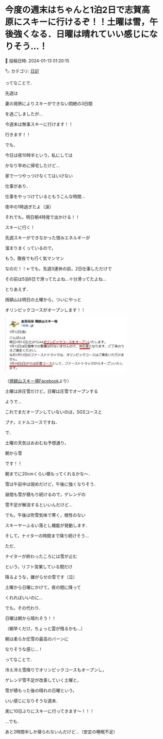 # 今度の週末はちゃんと1泊2日で志賀高原にスキーに行けるぞ！！土曜は雪，午後強くなる．日曜は晴れていい感じになりそう…！

📅 投稿日時: 2024-01-13 01:20:15

🏷️ カテゴリ: [日記](cc4b5682fb7b8b144980957a978653fb0.md)

ってなことで．


先週は


妻の発熱によりスキーができない悶絶の3日間


を過ごしましたが…


今週末は無事スキーに行けます！！


行きます！！





でも．


今日は夜10時半という，私にしては


かなり早めに帰宅したけど…


家で一つやっつけなくてはいけない


仕事があり．


仕事をやっつけているともうこんな時間…


夜中の1時過ぎたよ（涙）





それでも，明日朝4時発で出かける！！


スキーに行く！


先週スキーができなかった恨みエネルギーが


溜まりまくっているので，


もう，徹夜でも行く気マンマン


なのだ！！←でも，先週3連休の前，2日仕事しただけで


その前は5泊6日で滑ってたよね…十分滑ってたよね…





とりあえず．


焼額山は明日の土曜から，ついにやっと


オリンピックコースがオープンします！！







![2d04e4e9968b2fbefef706f21dbaaed5.jpg](images/2d04e4e9968b2fbefef706f21dbaaed5.jpg)




（[焼額山スキー場Facebook](https://www.facebook.com/yakebitaiyama/posts/pfbid02SddrSxdSH5EVtUdSCURpLMDmLwHsRLBemViS9aduUpEhCx7h4GWWdjEDKPzFamzPl)より）





土曜は非圧雪だけど，日曜は圧雪でオープンする


ようで…


これでまだオープンしていないのは，SGSコースと


ブナ，ミドルコースですね．





で．


土曜の天気はおおむね予想通り，


朝から雪


です！！


朝までに20cmくらい積もってくれるかな～．





雪は午前中は弱めだけど，午後に強くなりそう．


昼間も雪が積もり続けるので，ゲレンデの


雪不足が解消するといいんだけど…





でも，午後は吹雪気味で寒く，根性のない


スキーヤーふるい落とし機能が発動します．


そして，ナイターの時間まで降り続けそう…





ただ．


ナイターが終わったころには雪が止む


という，リフト営業している間だけ


降るような，嫌がらせの雪です（泣）


土曜から日曜にかけて，夜の間に降って


くれればいいのに…





でも，その代わり．


日曜は朝から晴れそう！！


（朝早くだけ，ちょっと雲が残るかも…）


朝は柔らか圧雪の最高のバーンに


なりそうな感じ…！





ってなことで．


冷え冷え雪降りでオリンピックコースもオープンし，


ゲレンデ雪不足が改善していく土曜と，


雪が積もった後の晴れの日曜という，


いい感じになりそうな週末．


実に10日ぶりにスキーに行ってきます～！！！





…でも．


あと2時間半しか寝られないんだけど…（安定の睡眠不足）
